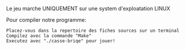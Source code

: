 Le jeu marche UNIQUEMENT sur une system d'exploatation LINUX

Pour compiler notre programme:

    Placez-vous dans la repertoire des fiches sources sur un terminal
    Compilez avec la commande "Make"
    Executez avec "./casse-briqe" pour jouer!
    
    
